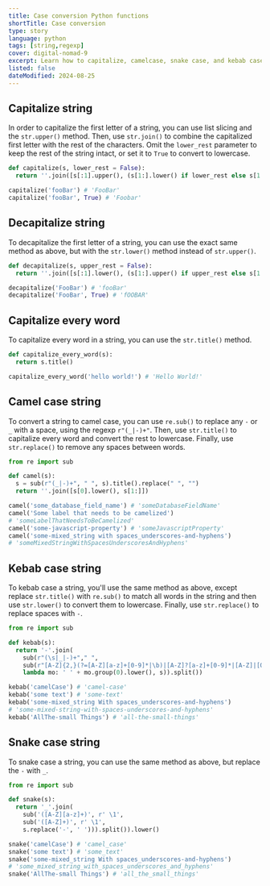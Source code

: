 ```yaml
---
title: Case conversion Python functions
shortTitle: Case conversion
type: story
language: python
tags: [string,regexp]
cover: digital-nomad-9
excerpt: Learn how to capitalize, camelcase, snake case, and kebab case strings in Python.
listed: false
dateModified: 2024-08-25
---
```


## Capitalize string

In order to capitalize the first letter of a string, you can use list slicing and the `str.upper()` method. Then, use `str.join()` to combine the capitalized first letter with the rest of the characters. Omit the `lower_rest` parameter to keep the rest of the string intact, or set it to `True` to convert to lowercase.

```py
def capitalize(s, lower_rest = False):
  return ''.join([s[:1].upper(), (s[1:].lower() if lower_rest else s[1:])])

capitalize('fooBar') # 'FooBar'
capitalize('fooBar', True) # 'Foobar'
```

## Decapitalize string

To decapitalize the first letter of a string, you can use the exact same method as above, but with the `str.lower()` method instead of `str.upper()`.

```py
def decapitalize(s, upper_rest = False):
  return ''.join([s[:1].lower(), (s[1:].upper() if upper_rest else s[1:])])

decapitalize('FooBar') # 'fooBar'
decapitalize('FooBar', True) # 'fOOBAR'
```

## Capitalize every word

To capitalize every word in a string, you can use the `str.title()` method.

```py
def capitalize_every_word(s):
  return s.title()

capitalize_every_word('hello world!') # 'Hello World!'
```

## Camel case string

To convert a string to camel case, you can use `re.sub()` to replace any `-` or `_` with a space, using the regexp `r"(_|-)+"`. Then, use `str.title()` to capitalize every word and convert the rest to lowercase. Finally, use `str.replace()` to remove any spaces between words.

```py
from re import sub

def camel(s):
  s = sub(r"(_|-)+", " ", s).title().replace(" ", "")
  return ''.join([s[0].lower(), s[1:]])

camel('some_database_field_name') # 'someDatabaseFieldName'
camel('Some label that needs to be camelized')
# 'someLabelThatNeedsToBeCamelized'
camel('some-javascript-property') # 'someJavascriptProperty'
camel('some-mixed_string with spaces_underscores-and-hyphens')
# 'someMixedStringWithSpacesUnderscoresAndHyphens'
```

## Kebab case string

To kebab case a string, you'll use the same method as above, except replace `str.title()` with `re.sub()` to match all words in the string and then use `str.lower()` to convert them to lowercase. Finally, use `str.replace()` to replace spaces with `-`.

```py
from re import sub

def kebab(s):
  return '-'.join(
    sub(r"(\s|_|-)+"," ",
    sub(r"[A-Z]{2,}(?=[A-Z][a-z]+[0-9]*|\b)|[A-Z]?[a-z]+[0-9]*|[A-Z]|[0-9]+",
    lambda mo: ' ' + mo.group(0).lower(), s)).split())

kebab('camelCase') # 'camel-case'
kebab('some text') # 'some-text'
kebab('some-mixed_string With spaces_underscores-and-hyphens')
# 'some-mixed-string-with-spaces-underscores-and-hyphens'
kebab('AllThe-small Things') # 'all-the-small-things'
```

## Snake case string

To snake case a string, you can use the same method as above, but replace the `-` with `_`.

```py
from re import sub

def snake(s):
  return '_'.join(
    sub('([A-Z][a-z]+)', r' \1',
    sub('([A-Z]+)', r' \1',
    s.replace('-', ' '))).split()).lower()

snake('camelCase') # 'camel_case'
snake('some text') # 'some_text'
snake('some-mixed_string With spaces_underscores-and-hyphens')
# 'some_mixed_string_with_spaces_underscores_and_hyphens'
snake('AllThe-small Things') # 'all_the_small_things'
```
